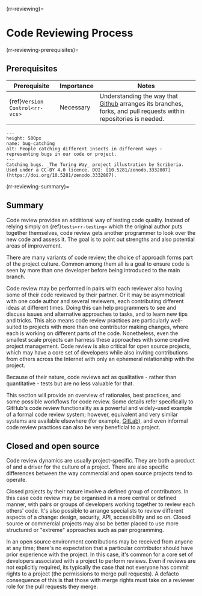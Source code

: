 (rr-reviewing)=
# Code Reviewing Process

(rr-reviewing-prerequisites)=
## Prerequisites

| Prerequisite | Importance | Notes |
| -------------|------------|-------|
| {ref}`Version Control<rr-vcs>` | Necessary | Understanding the way that [Github](https://github.com) arranges its branches, forks, and pull requests within repositories is needed. |

```{figure} ../figures/bug-catching.*
---
height: 500px
name: bug-catching
alt: People catching different insects in different ways - representing bugs in our code or project.
---
Catching bugs. _The Turing Way_ project illustration by Scriberia. Used under a CC-BY 4.0 licence. DOI: [10.5281/zenodo.3332807](https://doi.org/10.5281/zenodo.3332807).
```

(rr-reviewing-summary)=
## Summary

Code review provides an additional way of testing code quality.
Instead of relying simply on {ref}`tests<rr-testing>` which the original author puts together themselves, code review gets another programmer to look over the new code and assess it. The goal is to point out strengths and also potential areas of improvement.

There are many variants of code review; the choice of approach forms part of the project culture. Common among them all is a goal to ensure code is seen by more than one developer before being introduced to the main branch.

Code review may be performed in pairs with each reviewer also having some of their code reviewed by their partner.
Or it may be asymmetrical with one code author and several reviewers, each contributing different ideas at different times.
Doing this can help programmers to see and discuss issues and alternative approaches to tasks, and to learn new tips and tricks.
This also means code review practices are particularly well-suited to projects with more than one contributor making changes, where each is working on different parts of the code.
Nonetheless, even the smallest scale projects can harness these approaches with some creative project management.
Code review is also critical for open source projects, which may have a core set of developers while also inviting contributions from others across the Internet with only an ephemeral relationship with the project.

Because of their nature, code reviews act as qualitative - rather than quantitative - tests but are no less valuable for that.

This section will provide an overview of rationales, best practices, and some possible workflows for code review.
Some details refer specifically to GitHub's code review functionality as a powerful and widely-used example of a formal code review system; however, equivalent and very similar systems are available elsewhere (for example, [GitLab](https://about.gitlab.com)), and even informal code review practices can also be very beneficial to a project.

## Closed and open source

Code review dynamics are usually project-specific. They are both a product of and a driver for the culture of a project. There are also specific differences between the way commercial and open source projects tend to operate.

Closed projects by their nature involve a defined group of contributors. In this case code review may be organised in a more central or defined manner, with pairs or groups of developers working together to review each others' code. It's also possible to arrange specialists to review different aspects of a change: design, security, API, accessibility and so on. Closed source or commercial projects may also be better placed to use more structured or "extreme" approaches such as pair programming.

In an open source environment contributions may be received from anyone at any time; there's no expectation that a particular contributor should have prior experience with the project. In this case, it's common for a core set of developers associated with a project to perform reviews. Even if reviews are not explicitly required, its typically the case that not everyone has commit rights to a project (the permissions to merge pull requests). A defacto consequence of this is that those with merge rights must take on a reviewer role for the pull requests they merge.

